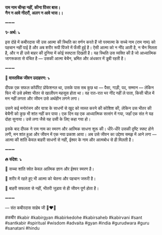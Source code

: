 **राम नाम चीन्हा नहीं, कीना पिंजर बास।\
नैन न आवे नीदरौं, अलग न आवे भास।।**

➖➖➖

**✨ अर्थ: ⤵**

इस दोहे में कबीरदास जी उस आत्मा की स्थिति का वर्णन करते हैं जो परमात्मा के सच्चे नाम (राम नाम) को पहचान नहीं पाई है और अब शरीर रूपी पिंजरे में फँसी हुई है। ऐसी आत्मा को न नींद आती है, न चैन मिलता है, और न ही उसे बाहर की दुनिया में कोई स्पष्टता दिखती है। यह स्थिति उस व्यक्ति की है जो आध्यात्मिक जागरूकता से वंचित है — उसकी आत्मा बेचैन, भ्रमित और अंधकार में डूबी रहती है।

➖➖➖

**🌾 वास्तविक जीवन उदाहरण: ⤵**

दीपक एक सफल कॉर्पोरेट प्रोफेशनल था, उसके पास सब कुछ था — पैसा, गाड़ी, पद, सम्मान — लेकिन फिर भी उसे हमेशा भीतर से खालीपन महसूस होता था। वह रात-रात भर नींद नहीं ले पाता, किसी चीज़ में मन नहीं लगता और जीवन उसे अर्थहीन लगने लगा।

उसने कई मनोरंजन और यात्रा के साधनों से खुद को व्यस्त करने की कोशिश की, लेकिन उस भीतर की बेचैनी को कुछ भी शांत नहीं कर पाया। एक दिन वह एक आध्यात्मिक सत्संग में गया, जहाँ एक संत ने यह दोहा सुनाया। उसे लगा जैसे यह उसी के लिए कहा गया हो।

इसके बाद दीपक ने राम नाम का स्मरण और आत्मिक साधना शुरू की। धीरे-धीरे उसकी दृष्टि स्पष्ट होने लगी, मन शांत हुआ और जीवन में एक नया प्रकाश आया। अब उसे जीवन का उद्देश्य समझ में आने लगा — आत्मा की शांति केवल बाहरी साधनों से नहीं, ईश्वर के नाम और आत्मबोध से ही मिलती है।

➖➖➖

**🔥 संदेश: ⤵**

📌 सच्चा शांति स्रोत केवल आत्मिक ज्ञान और ईश्वर स्मरण है।

📌 शरीर में रहते हुए भी आत्मा को चेतना और पहचान जरूरी है।

📌 बाहरी सफलता से नहीं, भीतरी जुड़ाव से ही जीवन पूर्ण होता है।

➖➖➖

— संत कबीरदास साहेब जी 🙏❤️💯

#कबीर #kabir #kabirgyan #kabirkedohe #kabirsaheb #kabirvani #sant #santkabir #spiritual #wisdom #advaita #gyan #india #gurudwara #guru #sanatani #hindu
